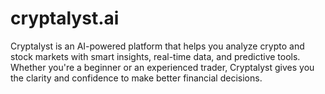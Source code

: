 # cryptalyst.ai
Cryptalyst is an AI-powered platform that helps you analyze crypto and stock markets with smart insights, real-time data, and predictive tools. Whether you're a beginner or an experienced trader, Cryptalyst gives you the clarity and confidence to make better financial decisions.
